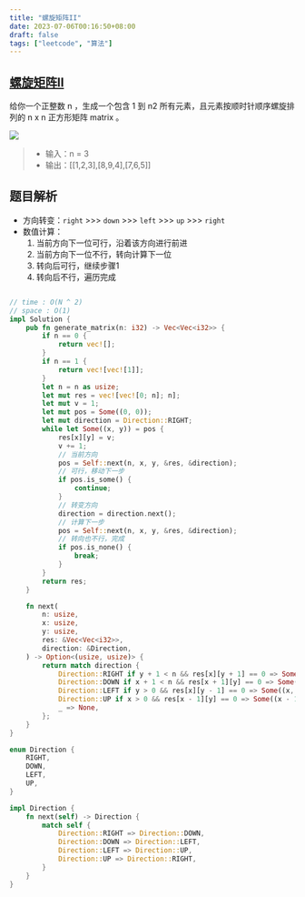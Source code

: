 ```yaml
---
title: "螺旋矩阵II"
date: 2023-07-06T00:16:50+08:00
draft: false
tags: ["leetcode", "算法"]
---
```


## [螺旋矩阵II](https://leetcode.cn/problems/spiral-matrix-ii/)

给你一个正整数 n ，生成一个包含 1 到 n2 所有元素，且元素按顺时针顺序螺旋排列的 n x n 正方形矩阵 matrix 。

![](https://assets.leetcode.com/uploads/2020/11/13/spiraln.jpg)

>- 输入：n = 3
>- 输出：[[1,2,3],[8,9,4],[7,6,5]]


## 题目解析

- 方向转变：`right` >>> `down` >>> `left` >>> `up` >>> `right`
- 数值计算：
    1. 当前方向下一位可行，沿着该方向进行前进
    2. 当前方向下一位不行，转向计算下一位
    3. 转向后可行，继续步骤1
    4. 转向后不行，遍历完成


```rust

// time : O(N ^ 2)
// space : O(1)
impl Solution {
    pub fn generate_matrix(n: i32) -> Vec<Vec<i32>> {
        if n == 0 {
            return vec![];
        }
        if n == 1 {
            return vec![vec![1]];
        }
        let n = n as usize;
        let mut res = vec![vec![0; n]; n];
        let mut v = 1;
        let mut pos = Some((0, 0));
        let mut direction = Direction::RIGHT;
        while let Some((x, y)) = pos {
            res[x][y] = v;
            v += 1;
            // 当前方向
            pos = Self::next(n, x, y, &res, &direction);
            // 可行，移动下一步
            if pos.is_some() {
                continue;
            }
            // 转变方向
            direction = direction.next();
            // 计算下一步
            pos = Self::next(n, x, y, &res, &direction);
            // 转向也不行，完成
            if pos.is_none() {
                break;
            }
        }
        return res;
    }

    fn next(
        n: usize,
        x: usize,
        y: usize,
        res: &Vec<Vec<i32>>,
        direction: &Direction,
    ) -> Option<(usize, usize)> {
        return match direction {
            Direction::RIGHT if y + 1 < n && res[x][y + 1] == 0 => Some((x, y + 1)),
            Direction::DOWN if x + 1 < n && res[x + 1][y] == 0 => Some((x + 1, y)),
            Direction::LEFT if y > 0 && res[x][y - 1] == 0 => Some((x, y - 1)),
            Direction::UP if x > 0 && res[x - 1][y] == 0 => Some((x - 1, y)),
            _ => None,
        };
    }
}

enum Direction {
    RIGHT,
    DOWN,
    LEFT,
    UP,
}

impl Direction {
    fn next(self) -> Direction {
        match self {
            Direction::RIGHT => Direction::DOWN,
            Direction::DOWN => Direction::LEFT,
            Direction::LEFT => Direction::UP,
            Direction::UP => Direction::RIGHT,
        }
    }
}

```

